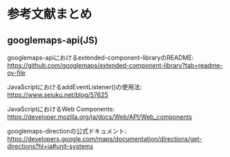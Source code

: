 # 参考文献まとめ

## googlemaps-api(JS)

googlemaps-apiにおけるextended-component-libraryのREADME:
https://github.com/googlemaps/extended-component-library?tab=readme-ov-file

JavaScriptにおけるaddEventListener()の使用法:
https://www.sejuku.net/blog/57625

JavaScriptにおけるWeb Components:
https://developer.mozilla.org/ja/docs/Web/API/Web_components

googlemaps-directionの公式ドキュメント:
https://developers.google.com/maps/documentation/directions/get-directions?hl=ja#unit-systems

